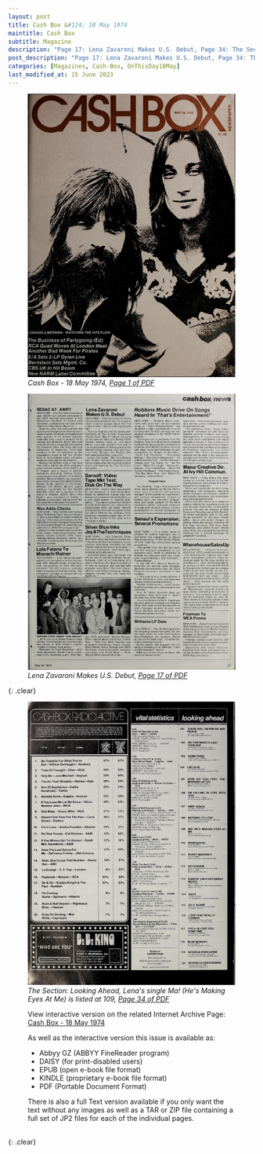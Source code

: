 ```yaml
---
layout: post
title: Cash Box &#124; 18 May 1974
maintitle: Cash Box
subtitle: Magazine
description: "Page 17: Lena Zavaroni Makes U.S. Debut, Page 34: The Section: Looking Ahead, Lena's single Ma! (He's Making Eyes At Me) is listed at 109."
post_description: "Page 17: Lena Zavaroni Makes U.S. Debut, Page 34: The Section: Looking Ahead, Lena's single Ma! (He's Making Eyes At Me) is listed at 109."
categories: [Magazines, Cash-Box, OnThisDay18May]
last_modified_at: 15 June 2023
---
```


<figure class="fig1">
<a href="/assets/images/magazines/1974-05-18-01-cash-box.jpg"><img src="/assets/images/magazines/1974-05-18-01-cash-box.jpg" class="full-width zoom-in" /></a>
<cite>Cash Box - 18 May 1974, <a class="external-link" href="https://ia801201.us.archive.org/18/items/cashbox36unse/cashbox36unse.pdf">Page 1 of PDF</a></cite>
</figure>

<figure class="fig2">
<a href="/assets/images/magazines/1974-05-18-17-cash-box.jpg"><img src="/assets/images/magazines/1974-05-18-17-cash-box.jpg" class="full-width zoom-in" /></a>
<cite>Lena Zavaroni Makes U.S. Debut, <a class="external-link" href="https://ia801201.us.archive.org/18/items/cashbox36unse/cashbox36unse.pdf#page=17">Page 17 of PDF</a></cite>
</figure>

{: .clear}

<figure class="fig1">
<a href="/assets/images/magazines/1974-05-18-34-cash-box.jpg"><img src="/assets/images/magazines/1974-05-18-34-cash-box.jpg" class="full-width zoom-in" /></a>
<cite>The Section: Looking Ahead, Lena's single Ma! (He's Making Eyes At Me) is listed at 109, <a class="external-link" href="https://ia801201.us.archive.org/18/items/cashbox36unse/cashbox36unse.pdf#page=34">Page 34 of PDF</a></cite>
</figure>

<figure class="fig2">
<p>View interactive version on the related Internet Archive Page: <a class="external-link" href="https://archive.org/details/cashbox36unse/mode/2up?q=Lena+Zavaroni">Cash Box - 18 May 1974</a></p>
<p>As well as the interactive version this issue is available as:</p>
<ul>
<li>Abbyy GZ (ABBYY FineReader program)</li>
<li>DAISY (for print-disabled users)</li>
<li>EPUB (open e-book file format)</li>
<li>KINDLE (proprietary e-book file format)</li>
<li>PDF (Portable Document Format)</li>
</ul>
There is also a full Text version available if you only want the text without any images as well as a TAR or ZIP file containing a full set of JP2 files for each of the individual pages.
</figure>

<br />{: .clear}


